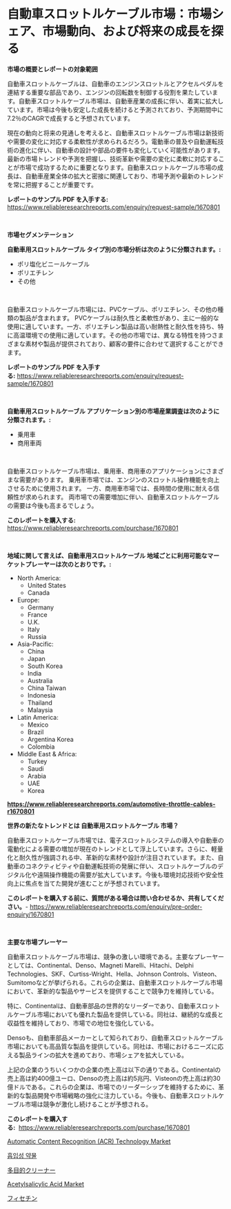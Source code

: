 <p><h1>自動車スロットルケーブル市場：市場シェア、市場動向、および将来の成長を探る</h1></p><p><strong>市場の概要とレポートの対象範囲</strong></p>
<p><p>自動車スロットルケーブルは、自動車のエンジンスロットルとアクセルペダルを連結する重要な部品であり、エンジンの回転数を制御する役割を果たしています。自動車スロットルケーブル市場は、自動車産業の成長に伴い、着実に拡大しています。市場は今後も安定した成長を続けると予測されており、予測期間中に7.2％のCAGRで成長すると予想されています。</p><p>現在の動向と将来の見通しを考えると、自動車スロットルケーブル市場は新技術や需要の変化に対応する柔軟性が求められるだろう。電動車の普及や自動運転技術の進化に伴い、自動車の設計や部品の要件も変化していく可能性があります。最新の市場トレンドや予測を把握し、技術革新や需要の変化に柔軟に対応することが市場で成功するために重要となります。自動車スロットルケーブル市場の成長は、自動車産業全体の拡大と密接に関連しており、市場予測や最新のトレンドを常に把握することが重要です。</p></p>
<p><strong>レポートのサンプル PDF を入手する:</strong> <a href="https://www.reliableresearchreports.com/enquiry/request-sample/1670801">https://www.reliableresearchreports.com/enquiry/request-sample/1670801</a></p>
<p>&nbsp;</p>
<p><strong>市場セグメンテーション</strong></p>
<p><strong>自動車用スロットルケーブル タイプ別の市場分析は次のように分類されます。:</strong></p>
<p><ul><li>ポリ塩化ビニールケーブル</li><li>ポリエチレン</li><li>その他</li></ul></p>
<p>&nbsp;</p>
<p><p>自動車スロットルケーブル市場には、PVCケーブル、ポリエチレン、その他の種類の製品が含まれます。 PVCケーブルは耐久性と柔軟性があり、主に一般的な使用に適しています。一方、ポリエチレン製品は高い耐熱性と耐久性を持ち、特に高温環境での使用に適しています。その他の市場では、異なる特性を持つさまざまな素材や製品が提供されており、顧客の要件に合わせて選択することができます。</p></p>
<p><strong>レポートのサンプル PDF を入手する:</strong>&nbsp;<a href="https://www.reliableresearchreports.com/enquiry/request-sample/1670801">https://www.reliableresearchreports.com/enquiry/request-sample/1670801</a></p>
<p>&nbsp;</p>
<p><strong> 自動車用スロットルケーブル アプリケーション別の市場産業調査は次のように分類されます。:</strong></p>
<p><ul><li>乗用車</li><li>商用車両</li></ul></p>
<p>&nbsp;</p>
<p><p>自動車スロットルケーブル市場は、乗用車、商用車のアプリケーションにさまざまな需要があります。 乗用車市場では、エンジンのスロットル操作機能を向上させるために使用されます。 一方、商用車市場では、長時間の使用に耐える信頼性が求められます。 両市場での需要増加に伴い、自動車スロットルケーブルの需要は今後も高まるでしょう。</p></p>
<p><strong>このレポートを購入する:</strong>&nbsp; <a href="https://www.reliableresearchreports.com/purchase/1670801">https://www.reliableresearchreports.com/purchase/1670801</a></p>
<p>&nbsp;</p>
<p><strong>地域に関して言えば、自動車用スロットルケーブル 地域ごとに利用可能なマーケットプレーヤーは次のとおりです。:</strong></p>
<p><ul>
    <li>
        North America:
        <ul>
            <li>United States</li>
            <li>Canada</li>
        </ul>
    </li>
    <li>
        Europe:
        <ul>
            <li>Germany</li>
            <li>France</li>
            <li>U.K.</li>
            <li>Italy</li>
            <li>Russia</li>
        </ul>
    </li>
    <li>
        Asia-Pacific:
        <ul>
            <li>China</li>
            <li>Japan</li>
            <li>South Korea</li>
            <li>India</li>
            <li>Australia</li>
            <li>China Taiwan</li>
            <li>Indonesia</li>
            <li>Thailand</li>
            <li>Malaysia</li>
        </ul>
    </li>
    <li>
        Latin America:
        <ul>
            <li>Mexico</li>
            <li>Brazil</li>
            <li>Argentina Korea</li>
            <li>Colombia</li>
        </ul>
    </li>
    <li>
        Middle East & Africa:
        <ul>
            <li>Turkey</li>
            <li>Saudi</li>
            <li>Arabia</li>
            <li>UAE</li>
            <li>Korea</li>
        </ul>
    </li>
    </ul></p>
<p><strong><a href="https://www.reliableresearchreports.com/automotive-throttle-cables-r1670801">https://www.reliableresearchreports.com/automotive-throttle-cables-r1670801</a></strong>&nbsp;</p>
<p><strong>世界の新たなトレンドとは 自動車用スロットルケーブル 市場？</strong></p>
<p><p>自動車スロットルケーブル市場では、電子スロットルシステムの導入や自動車の電動化による需要の増加が現在のトレンドとして浮上しています。さらに、軽量化と耐久性が強調される中、革新的な素材や設計が注目されています。また、自動車のコネクティビティや自動運転技術の発展に伴い、スロットルケーブルのデジタル化や遠隔操作機能の需要が拡大しています。今後も環境対応技術や安全性向上に焦点を当てた開発が進むことが予想されています。</p></p>
<p><strong>このレポートを購入する前に、質問がある場合は問い合わせるか、共有してください。</strong>- <a href="https://www.reliableresearchreports.com/enquiry/pre-order-enquiry/1670801">https://www.reliableresearchreports.com/enquiry/pre-order-enquiry/1670801</a></p>
<p>&nbsp;</p>
<p><strong>主要な市場プレーヤー</strong></p>
<p><p>自動車スロットルケーブル市場は、競争の激しい環境である。主要なプレーヤーとしては、Continental、Denso、Magneti Marelli、Hitachi、Delphi Technologies、SKF、Curtiss-Wright、Hella、Johnson Controls、Visteon、Sumitomoなどが挙げられる。これらの企業は、自動車スロットルケーブル市場において、革新的な製品やサービスを提供することで競争力を維持している。</p><p>特に、Continentalは、自動車部品の世界的なリーダーであり、自動車スロットルケーブル市場においても優れた製品を提供している。同社は、継続的な成長と収益性を維持しており、市場での地位を強化している。</p><p>Densoも、自動車部品メーカーとして知られており、自動車スロットルケーブル市場においても高品質な製品を提供している。同社は、市場におけるニーズに応える製品ラインの拡大を進めており、市場シェアを拡大している。</p><p>上記の企業のうちいくつかの企業の売上高は以下の通りである。Continentalの売上高は約400億ユーロ、Densoの売上高は約5兆円、Visteonの売上高は約30億ドルである。これらの企業は、市場でのリーダーシップを維持するために、革新的な製品開発や市場戦略の強化に注力している。今後も、自動車スロットルケーブル市場は競争が激化し続けることが予想される。</p></p>
<p><strong>このレポートを購入する:</strong>&nbsp;&nbsp;<a href="https://www.reliableresearchreports.com/purchase/1670801">https://www.reliableresearchreports.com/purchase/1670801</a></p>
<p><p><a href="https://github.com/Krish2023na/Market-Research-Report-List-3/blob/main/automatic-content-recognition-acr-technology-market.md">Automatic Content Recognition (ACR) Technology Market</a></p><p><a href="https://medium.com/@percyhagernes9778/%ED%9D%A1%EC%9E%85%EC%A0%9C-%EC%95%BD%EB%AC%BC-%EC%8B%9C%EC%9E%A5-%EB%B3%B4%EA%B3%A0%EC%84%9C%EB%8A%94-%EC%9D%B4-%EC%8B%9C%EC%9E%A5%EC%9D%98-%EC%B5%9C%EC%8B%A0-%ED%8A%B8%EB%A0%8C%EB%93%9C%EC%99%80-%EC%84%B1%EC%9E%A5-%EA%B8%B0%ED%9A%8C%EB%A5%BC-%EB%B0%9D%ED%98%80%EC%A4%8D%EB%8B%88%EB%8B%A4-7def8af2752b">흡입성 약물</a></p><p><a href="https://github.com/zekaoe592392/Market-Research-Report-List-1/blob/main/376084520486.md">多目的クリーナー</a></p><p><a href="https://issuu.com/reportprime-2/docs/acetylsalicylic-acid-market-size-2030.pptx">Acetylsalicylic Acid Market</a></p><p><a href="https://medium.com/@alicequigley2023/%E3%83%95%E3%82%A3%E3%82%BB%E3%83%86%E3%82%A3%E3%83%B3%E5%B8%82%E5%A0%B4%E8%A6%8F%E6%A8%A1-%E5%B8%82%E5%A0%B4%E5%B1%95%E6%9C%9B%E3%81%A8%E5%B8%82%E5%A0%B4%E4%BA%88%E6%B8%AC-2024%E5%B9%B4%E3%81%8B%E3%82%892031%E5%B9%B4%E3%81%BE%E3%81%A7-51f9b395979f">フィセチン</a></p></p>